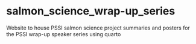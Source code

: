 # salmon_science_wrap-up_series
Website to house PSSI salmon science project summaries and posters for the PSSI wrap-up speaker series using quarto
